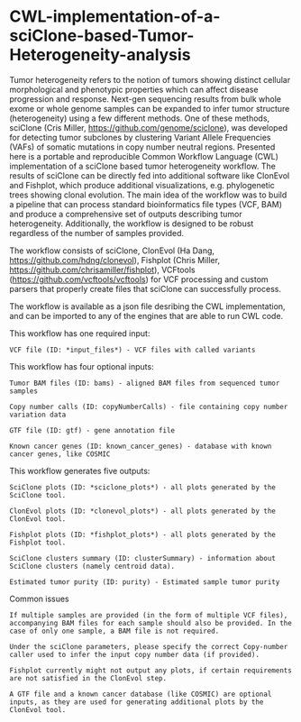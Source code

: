# CWL-implementation-of-a-sciClone-based-Tumor-Heterogeneity-analysis

Tumor heterogeneity refers to the notion of tumors showing distinct cellular morphological and phenotypic properties which can affect disease progression and response. Next-gen sequencing results from bulk whole exome or whole genome samples can be expanded to infer tumor structure (heterogeneity) using a few different methods. One of these methods, sciClone (Cris Miller, https://github.com/genome/sciclone), was developed for detecting tumor subclones by clustering Variant Allele Frequencies (VAFs) of somatic mutations in copy number neutral regions. 
Presented here is a portable and reproducible Common Workflow Language (CWL) implementation of a sciClone based tumor heterogeneity workflow. The results of sciClone can be directly fed into additional software like ClonEvol and Fishplot, which produce additional visualizations, e.g. phylogenetic trees showing clonal evolution. 
The main idea of the workflow was to build a pipeline that can process standard bioinformatics file types (VCF, BAM) and produce a comprehensive set of outputs describing tumor heterogeneity. Additionally, the workflow is designed to be robust regardless of the number of samples provided.

The workflow consists of sciClone, ClonEvol (Ha Dang, https://github.com/hdng/clonevol), Fishplot (Chris Miller, https://github.com/chrisamiller/fishplot), VCFtools (https://github.com/vcftools/vcftools) for VCF processing and custom parsers that properly create files that sciClone can successfully process. 

The workflow is available as a json file desribing the CWL implementation, and can be imported to any of the engines that are able to run CWL code. 


This workflow has one required input:

    VCF file (ID: *input_files*) - VCF files with called variants

This workflow has four optional inputs:

    Tumor BAM files (ID: bams) - aligned BAM files from sequenced tumor samples

    Copy number calls (ID: copyNumberCalls) - file containing copy number variation data

    GTF file (ID: gtf) - gene annotation file

    Known cancer genes (ID: known_cancer_genes) - database with known cancer genes, like COSMIC

This workflow generates five outputs:

    SciClone plots (ID: *sciclone_plots*) - all plots generated by the SciClone tool.

    ClonEvol plots (ID: *clonevol_plots*) - all plots generated by the ClonEvol tool.

    Fishplot plots (ID: *fishplot_plots*) - all plots generated by the Fishplot tool.

    SciClone clusters summary (ID: clusterSummary) - information about SciClone clusters (namely centroid data).

    Estimated tumor purity (ID: purity) - Estimated sample tumor purity

Common issues

    If multiple samples are provided (in the form of multiple VCF files), accompanying BAM files for each sample should also be provided. In the case of only one sample, a BAM file is not required.
    
    Under the sciClone parameters, please specify the correct Copy-number caller used to infer the input copy number data (if provided).
    
    Fishplot currently might not output any plots, if certain requirements are not satisfied in the ClonEvol step.
    
    A GTF file and a known cancer database (like COSMIC) are optional inputs, as they are used for generating additional plots by the ClonEvol tool.
